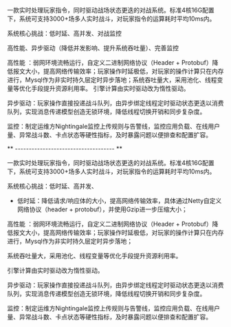 一款实时处理玩家指令，同时驱动战场状态更迭的对战系统。标准4核16G配置下，系统可支持3000+场多人实时战斗，对玩家指令的运算耗时平均10ms内。

系统核心挑战：低时延、高并发、对战监控

高性能、异步驱动（降低并发影响、提升系统吞吐量）、完善监控

高性能 ：弱网环境流畅运行，自定义二进制网络协议（Header + Protobuf）降低报文大小，提高网络传输效率；玩家操作时延极低，对玩家的操作计算只在内存进行，Mysql作为非实时持久层定时异步落地；系统吞吐量大，采用池化、线程变量等优化手段提升资源利用率。
引擎计算由实时驱动改为惰性驱动。

异步驱动：玩家操作直接投递战斗队列，由异步绑定线程定时驱动状态更迭以消费队列，实现消息传递模型创造无锁环境，降低线程切换开销和同步复杂度。

监控：制定运维方Nightingale监控上传规则与告警线，监控应用负载、在线用户量、异常战斗数、卡点状态等硬性指标，及时暴露问题以便排查和配置扩容。


** ------------------------------------ **

一款实时处理玩家指令，同时驱动战场状态更迭的对战系统。标准4核16G配置下，系统可支持3000+场多人实时战斗，对玩家指令的运算耗时平均10ms内。

系统核心挑战：低时延、高并发、

- 低时延：降低请求/响应体的大小，提高网络传输效率，具体通过Netty自定义网络协议（header + protobuf），并使用Gzip进一步压缩大小；

高性能 ：弱网环境流畅运行，自定义二进制网络协议（Header + Protobuf）降低报文大小，提高网络传输效率；玩家操作时延极低，对玩家的操作计算只在内存进行，Mysql作为非实时持久层定时异步落地；

系统吞吐量大，采用池化、线程变量等优化手段提升资源利用率。

引擎计算由实时驱动改为惰性驱动。

异步驱动：玩家操作直接投递战斗队列，由异步绑定线程定时驱动状态更迭以消费队列，实现消息传递模型创造无锁环境，降低线程切换开销和同步复杂度。

监控：制定运维方Nightingale监控上传规则与告警线，监控应用负载、在线用户量、异常战斗数、卡点状态等硬性指标，及时暴露问题以便排查和配置扩容。